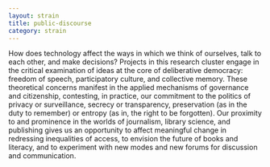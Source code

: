 ```yaml
---
layout: strain
title: public-discourse
category: strain
---
```


<!-- A 75-100 word paragraph describing the motivation behind these projects -->
How does technology affect the ways in which we think of ourselves, talk to each other, and make decisions? Projects in this research cluster engage in the critical examination of ideas at the core of deliberative democracy: freedom of speech, participatory culture, and collective memory. These theoretical concerns manifest in the applied mechanisms of governance and citizenship, contesting, in practice, our commitment to the politics of privacy or surveillance, secrecy or transparency, preservation (as in the duty to remember) or entropy (as in, the right to be forgotten). Our proximity to and prominence in the worlds of journalism, library science, and publishing gives us an opportunity to affect meaningful change in redressing inequalities of access, to envision the future of books and literacy, and to experiment with new modes and new forums for discussion and communication.
